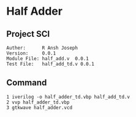 # Half Adder

## Project SCI
```
Auther:      R Ansh Joseph
Version:     0.0.1
Module File: half_add.v  0.0.1
Test File:   half_add_td.v 0.0.1
```
## Command
```
1 iverilog -o half_adder_td.vbp half_add_td.v
2 vvp half_adder_td.vbp 
3 gtkwave half_adder.vcd
```